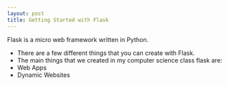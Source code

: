 ```yaml
---
layout: post
title: Getting Started with Flask
---
```


Flask is a micro web framework written in Python.

* There are a few different things that you can create with Flask.
* The main things that we created in my computer science class flask are:
* Web Apps
* Dynamic Websites
